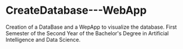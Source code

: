 # CreateDatabase---WebApp
Creation of a DataBase and a WepApp to visualize the database. First Semester of the Second Year of the Bachelor's Degree in Artificial Intelligence and Data Science.
